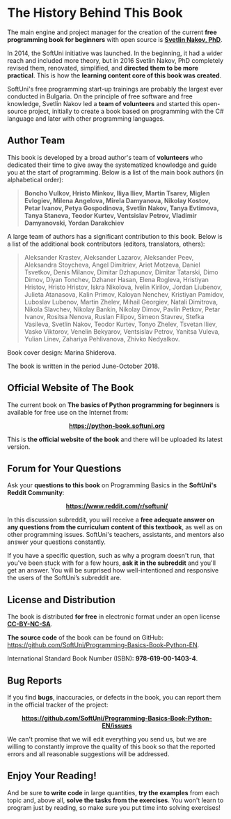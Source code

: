 # The History Behind This Book

The main engine and project manager for the creation of the current **free programming book for beginners** with open source is **[Svetlin Nakov, PhD](https://nakov.com)**.

In 2014, the SoftUni initiative was launched. In the beginning, it had a wider reach and included more theory, but in 2016 Svetlin Nakov, PhD completely revised them, renovated, simplified, and **directed them to be more practical**. This is how the **learning content core of this book was created**.

SoftUni's free programming start-up trainings are probably the largest ever conducted in Bulgaria. On the principle of free software and free knowledge, Svetlin Nakov led a **team of volunteers** and started this open-source project, initially to create a book based on programming with the C# language and later with other programming languages.

## Author Team

This book is developed by a broad author's team of **volunteers** who dedicated their time to give away the systematized knowledge and guide you at the start of programming. Below is a list of the main book authors (in alphabetical order):

> **Boncho Vulkov, Hristo Minkov, Iliya Iliev, Martin Tsarev, Miglen Evlogiev, Milena Angelova, Mirela Damyanova, Nikolay Kostov, Petar Ivanov, Petya Gospodinova, Svetlin Nakov, Tanya Evtimova, Tanya Staneva, Teodor Kurtev, Ventsislav Petrov, Vladimir Damyanovski, Yordan Darakchiev**

A large team of authors has a significant contribution to this book. Below is a list of the additional book contributors (editors, translators, others):

> Aleksander Krastev, Aleksander Lazarov, Aleksander Peev, Aleksandra Stoycheva, Angel Dimitriev, Ariet Motzeva, Daniel Tsvetkov, Denis Milanov, Dimitar Dzhapunov, Dimitar Tatarski, Dimo Dimov, Diyan Tonchev, Dzhaner Hasan, Elena Rogleva, Hristiyan Hristov, Hristo Hristov, Iskra Nikolova, Ivelin Kirilov, Jordan Liubenov, Julieta Atanasova, Kalin Primov, Kaloyan Nenchev, Kristiyan Pamidov, Luboslav Lubenov, Martin Zhelev, Mihail Georgiev, Natali Dimitrova, Nikola Slavchev, Nikolay Bankin, Nikolay Dimov, Pavlin Petkov, Petar Ivanov, Rositsa Nenova, Ruslan Filipov, Simeon Stavrev, Stefka Vasileva, Svetlin Nakov, Teodor Kurtev, Tonyo Zhelev, Tsvetan Iliev, Vasko Viktorov, Venelin Bekyarov, Ventsislav Petrov, Yanitsa Vuleva, Yulian Linev, Zahariya Pehlivanova, Zhivko Nedyalkov.

Book cover design: Marina Shiderova.

The book is written in the period June-October 2018.

## Official Website of The Book

The current book on **The basics of Python programming for beginners** is available for free use on the Internet from: 

<p align="center"><strong><a href="https://python-book.softuni.mn">https://python-book.softuni.org</a></strong></p>

This is **the official website of the book** and there will be uploaded its latest version. 

## Forum for Your Questions

Ask your **questions to this book** on Programming Basics in the **SoftUni's Reddit Community**:
<p align="center"><strong><a href="https://www.reddit.com/r/softuni/">https://www.reddit.com/r/softuni/</a></strong></p>

In this discussion subreddit, you will receive a **free adequate answer on any questions from the curriculum content of this textbook**, as well as on other programming issues. SoftUni's teachers, assistants, and mentors also answer your questions constantly.

If you have a specific question, such as why a program doesn't run, that you've been stuck with for a few hours, **ask it in the subreddit** and you'll get an answer. You will be surprised how well-intentioned and responsive the users of the SoftUni’s subreddit are.

## License and Distribution 

The book is distributed **for free** in electronic format under an open license **[CC-BY-NC-SA](https://creativecommons.org/licenses/by-nc-sa/4.0/)**.

**The source code** of the book can be found on GitHub: https://github.com/SoftUni/Programming-Basics-Book-Python-EN.

International Standard Book Number (ISBN): **978-619-00-1403-4**.

## Bug Reports

If you find **bugs**, inaccuracies, or defects in the book, you can report them in the official tracker of the project:

<p align="center"><strong><a href="https://github.com/SoftUni/Programming-Basics-Book-Python-EN/issues">https://github.com/SoftUni/Programming-Basics-Book-Python-EN/issues</a></strong></p>

We can't promise that we will edit everything you send us, but we are willing to constantly improve the quality of this book so that the reported errors and all reasonable suggestions will be addressed.

## Enjoy Your Reading!

And be sure **to write code** in large quantities, **try the examples** from each topic and, above all, **solve the tasks from the exercises**. You won't learn to program just by reading, so make sure you put time into solving exercises! 
